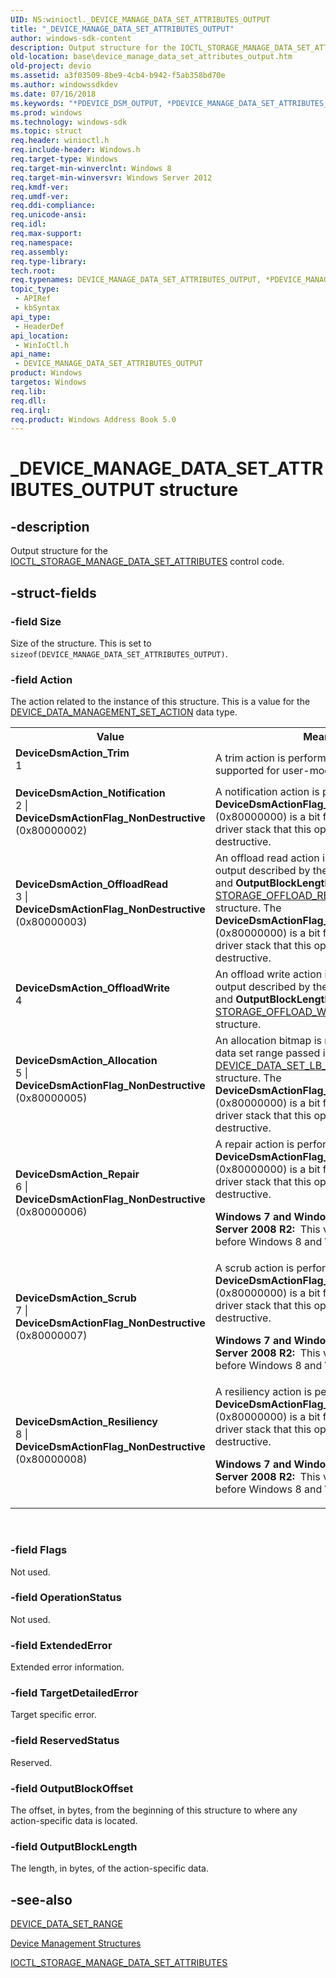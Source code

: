 ```yaml
---
UID: NS:winioctl._DEVICE_MANAGE_DATA_SET_ATTRIBUTES_OUTPUT
title: "_DEVICE_MANAGE_DATA_SET_ATTRIBUTES_OUTPUT"
author: windows-sdk-content
description: Output structure for the IOCTL_STORAGE_MANAGE_DATA_SET_ATTRIBUTES control code.
old-location: base\device_manage_data_set_attributes_output.htm
old-project: devio
ms.assetid: a3f03509-8be9-4cb4-b942-f5ab358bd70e
ms.author: windowssdkdev
ms.date: 07/16/2018
ms.keywords: "*PDEVICE_DSM_OUTPUT, *PDEVICE_MANAGE_DATA_SET_ATTRIBUTES_OUTPUT, DEVICE_DSM_OUTPUT, DEVICE_MANAGE_DATA_SET_ATTRIBUTES_OUTPUT, DEVICE_MANAGE_DATA_SET_ATTRIBUTES_OUTPUT structure, DeviceDsmAction_Allocation, DeviceDsmAction_Notification, DeviceDsmAction_OffloadRead, DeviceDsmAction_OffloadWrite, DeviceDsmAction_Repair, DeviceDsmAction_Resiliency, DeviceDsmAction_Scrub, DeviceDsmAction_Trim, PDEVICE_MANAGE_DATA_SET_ATTRIBUTES_OUTPUT, PDEVICE_MANAGE_DATA_SET_ATTRIBUTES_OUTPUT structure pointer, _DEVICE_MANAGE_DATA_SET_ATTRIBUTES_OUTPUT, base.device_manage_data_set_attributes_output, winioctl/DEVICE_MANAGE_DATA_SET_ATTRIBUTES_OUTPUT, winioctl/PDEVICE_MANAGE_DATA_SET_ATTRIBUTES_OUTPUT"
ms.prod: windows
ms.technology: windows-sdk
ms.topic: struct
req.header: winioctl.h
req.include-header: Windows.h
req.target-type: Windows
req.target-min-winverclnt: Windows 8
req.target-min-winversvr: Windows Server 2012
req.kmdf-ver: 
req.umdf-ver: 
req.ddi-compliance: 
req.unicode-ansi: 
req.idl: 
req.max-support: 
req.namespace: 
req.assembly: 
req.type-library: 
tech.root: 
req.typenames: DEVICE_MANAGE_DATA_SET_ATTRIBUTES_OUTPUT, *PDEVICE_MANAGE_DATA_SET_ATTRIBUTES_OUTPUT, DEVICE_DSM_OUTPUT, *PDEVICE_DSM_OUTPUT
topic_type:
 - APIRef
 - kbSyntax
api_type:
 - HeaderDef
api_location:
 - WinIoCtl.h
api_name:
 - DEVICE_MANAGE_DATA_SET_ATTRIBUTES_OUTPUT
product: Windows
targetos: Windows
req.lib: 
req.dll: 
req.irql: 
req.product: Windows Address Book 5.0
---
```


# _DEVICE_MANAGE_DATA_SET_ATTRIBUTES_OUTPUT structure


## -description


Output structure for the 
     <a href="https://msdn.microsoft.com/library/windows/hardware/ff560573">IOCTL_STORAGE_MANAGE_DATA_SET_ATTRIBUTES</a> 
     control code.


## -struct-fields




### -field Size

Size of the structure. This is set to 
      <code>sizeof(DEVICE_MANAGE_DATA_SET_ATTRIBUTES_OUTPUT)</code>.


### -field Action

The action related to the instance of this structure. This is a value for the 
      <a href="https://msdn.microsoft.com/library/windows/hardware/ff552520">DEVICE_DATA_MANAGEMENT_SET_ACTION</a> data
      type.

<table>
<tr>
<th>Value</th>
<th>Meaning</th>
</tr>
<tr>
<td width="40%"><a id="DeviceDsmAction_Trim"></a><a id="devicedsmaction_trim"></a><a id="DEVICEDSMACTION_TRIM"></a><dl>
<dt><b>DeviceDsmAction_Trim</b></dt>
<dt>1</dt>
</dl>
</td>
<td width="60%">
A trim action is performed. This value is not supported for user-mode applications.

</td>
</tr>
<tr>
<td width="40%"><a id="DeviceDsmAction_Notification"></a><a id="devicedsmaction_notification"></a><a id="DEVICEDSMACTION_NOTIFICATION"></a><dl>
<dt><b>DeviceDsmAction_Notification</b></dt>
<dt>2 | <b>DeviceDsmActionFlag_NonDestructive</b> (0x80000002)</dt>
</dl>
</td>
<td width="60%">
A notification action is performed. The <b>DeviceDsmActionFlag_NonDestructive</b> 
        (0x80000000) is a bit flag to indicate to the driver stack that this operation is non-destructive.

</td>
</tr>
<tr>
<td width="40%"><a id="DeviceDsmAction_OffloadRead"></a><a id="devicedsmaction_offloadread"></a><a id="DEVICEDSMACTION_OFFLOADREAD"></a><dl>
<dt><b>DeviceDsmAction_OffloadRead</b></dt>
<dt>3 | <b>DeviceDsmActionFlag_NonDestructive</b> (0x80000003)</dt>
</dl>
</td>
<td width="60%">
An offload read action is performed. The output described by the 
         <b>OutputBlockOffset</b> and <b>OutputBlockLength</b> members is a 
         <a href="https://msdn.microsoft.com/library/windows/hardware/hh451467">STORAGE_OFFLOAD_READ_OUTPUT</a> structure. 
         The <b>DeviceDsmActionFlag_NonDestructive</b> (0x80000000) is a bit flag to indicate to 
         the driver stack that this operation is non-destructive.

</td>
</tr>
<tr>
<td width="40%"><a id="DeviceDsmAction_OffloadWrite"></a><a id="devicedsmaction_offloadwrite"></a><a id="DEVICEDSMACTION_OFFLOADWRITE"></a><dl>
<dt><b>DeviceDsmAction_OffloadWrite</b></dt>
<dt>4</dt>
</dl>
</td>
<td width="60%">
An offload write action is performed. The output described by the 
         <b>OutputBlockOffset</b> and <b>OutputBlockLength</b> members is a 
         <a href="https://msdn.microsoft.com/library/windows/hardware/hh451472">STORAGE_OFFLOAD_WRITE_OUTPUT</a> structure.

</td>
</tr>
<tr>
<td width="40%"><a id="DeviceDsmAction_Allocation"></a><a id="devicedsmaction_allocation"></a><a id="DEVICEDSMACTION_ALLOCATION"></a><dl>
<dt><b>DeviceDsmAction_Allocation</b></dt>
<dt>5 | <b>DeviceDsmActionFlag_NonDestructive</b> (0x80000005)</dt>
</dl>
</td>
<td width="60%">
An allocation bitmap is returned for the first data set range passed in. The output is in a 
         <a href="https://msdn.microsoft.com/library/windows/hardware/hh439633">DEVICE_DATA_SET_LB_PROVISIONING_STATE</a> 
         structure. The <b>DeviceDsmActionFlag_NonDestructive</b> (0x80000000) is a bit flag to 
         indicate to the driver stack that this operation is non-destructive.

</td>
</tr>
<tr>
<td width="40%"><a id="DeviceDsmAction_Repair"></a><a id="devicedsmaction_repair"></a><a id="DEVICEDSMACTION_REPAIR"></a><dl>
<dt><b>DeviceDsmAction_Repair</b></dt>
<dt>6 | <b>DeviceDsmActionFlag_NonDestructive</b> (0x80000006)</dt>
</dl>
</td>
<td width="60%">
A repair action is performed. The <b>DeviceDsmActionFlag_NonDestructive</b> (0x80000000) 
         is a bit flag to indicate to the driver stack that this operation is non-destructive.

<b>Windows 7 and Windows Server 2008 R2:  </b>This value is not supported before Windows 8 and Windows Server 2012.

</td>
</tr>
<tr>
<td width="40%"><a id="DeviceDsmAction_Scrub"></a><a id="devicedsmaction_scrub"></a><a id="DEVICEDSMACTION_SCRUB"></a><dl>
<dt><b>DeviceDsmAction_Scrub</b></dt>
<dt>7 | <b>DeviceDsmActionFlag_NonDestructive</b> (0x80000007)</dt>
</dl>
</td>
<td width="60%">
A scrub action is performed. The <b>DeviceDsmActionFlag_NonDestructive</b> 
         (0x80000000) is a bit flag to indicate to the driver stack that this operation is non-destructive.

<b>Windows 7 and Windows Server 2008 R2:  </b>This value is not supported before Windows 8 and Windows Server 2012.

</td>
</tr>
<tr>
<td width="40%"><a id="DeviceDsmAction_Resiliency"></a><a id="devicedsmaction_resiliency"></a><a id="DEVICEDSMACTION_RESILIENCY"></a><dl>
<dt><b>DeviceDsmAction_Resiliency</b></dt>
<dt>8 | <b>DeviceDsmActionFlag_NonDestructive</b> (0x80000008)</dt>
</dl>
</td>
<td width="60%">
A resiliency action is performed. The <b>DeviceDsmActionFlag_NonDestructive</b> 
         (0x80000000) is a bit flag to indicate to the driver stack that this operation is non-destructive.

<b>Windows 7 and Windows Server 2008 R2:  </b>This value is not supported before Windows 8 and Windows Server 2012.

</td>
</tr>
</table>
 


### -field Flags

Not used.


### -field OperationStatus

Not used.


### -field ExtendedError

Extended error information.


### -field TargetDetailedError

Target specific error.


### -field ReservedStatus

Reserved.


### -field OutputBlockOffset

The offset, in bytes, from the beginning of this structure to where any action-specific data is 
      located.


### -field OutputBlockLength

The length, in bytes, of the action-specific data.


## -see-also




<a href="https://msdn.microsoft.com/library/windows/hardware/ff552523">DEVICE_DATA_SET_RANGE</a>



<a href="https://msdn.microsoft.com/85ebbdca-94a0-4467-8d15-ee3a850e1cd9">Device Management Structures</a>



<a href="https://msdn.microsoft.com/library/windows/hardware/ff560573">IOCTL_STORAGE_MANAGE_DATA_SET_ATTRIBUTES</a>
 

 

